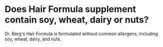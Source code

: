 # Does Hair Formula supplement contain soy, wheat, dairy or nuts?

Dr. Berg's Hair Formula is formulated without common allergens, including soy, wheat, dairy, and nuts.